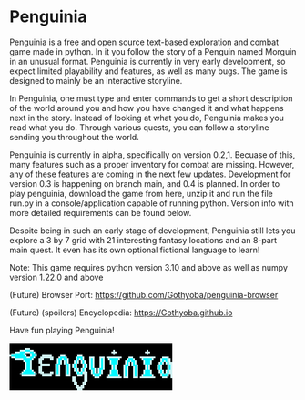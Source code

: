 # Penguinia

Penguinia is a free and open source text-based exploration and combat game made in python. In it you follow the story of a Penguin named Morguin in an unusual format. Penguinia is currently in very early development, so expect limited playability and features, as well as many bugs. The game is designed to mainly be an interactive storyline.

In Penguinia, one must type and enter commands to get a short description of the world around you and how you have changed it and what happens next in the story. Instead of looking at what you do, Penguinia makes you read what you do. Through various quests, you can follow a storyline sending you throughout the world.

Penguinia is currently in alpha, specifically on version 0.2,1. Becuase of this, many features such as a proper inventory for combat are missing. However,  any of these features are coming in the next few updates. Development for version 0.3 is happening on  branch main, and 0.4 is planned. In order to play penguinia, download the game from here, unzip it and run the file run.py in a console/application capable of running python. Version info with more detailed requirements can be found below.

Despite being in such an early stage of development, Penguinia still lets you explore a 3 by 7 grid with 21 interesting fantasy locations and an 8-part main quest. It even has its own optional fictional language to learn!

Note: This game requires python version 3.10 and above as well as numpy version 1.22.0 and above

(Future) Browser Port: https://github.com/Gothyoba/penguinia-browser

(Future) (spoilers) Encyclopedia: https://Gothyoba.github.io

Have fun playing Penguinia!

![alt text](https://raw.githubusercontent.com/Gothyoba/penguinia-browser/main/images/logo.png)
